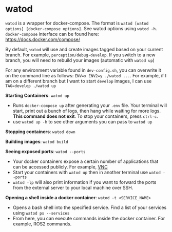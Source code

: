# watod
`watod` is a wrapper for docker-compose. The format is `watod [watod options] [docker-compose options]`. See watod options using `watod -h`. `docker-compose` interface can be found here: https://docs.docker.com/compose/ 

By default, `watod` will use and create images tagged based on your current branch. For example, `perception/debug-develop`. If you switch to a new branch, you will need to rebuild your images (automatic with `watod up`)

For any environment variable found in `dev-config.sh`, you can overwrite it on the command line as follows: `ENV=x ENV2=y ./watod ...`. For example, if I am on a different branch but I want to start `develop` images, I can use `TAG=develop ./watod up`

**Starting Containers**: `watod up`
- Runs `docker-compose up` after generating your `.env` file. Your terminal will start, print out a bunch of logs, then hang while waiting for more logs. **This command does not exit**. To stop your containers, press `ctrl-c`.
- use `watod up -h` to see other arguments you can pass to `watod up`

**Stopping containers**: `watod down`

**Building images**: `watod build`

**Seeing exposed ports**: `watod --ports`
- Your docker containers expose a certain number of applications that can be accessed publicly. For example, [VNC](https://en.wikipedia.org/wiki/Virtual_Network_Computing)
- Start your containers with `watod up` then in another terminal use `watod --ports`
- `watod -lp` will  also print information if you want to forward the ports from the external server to your local machine over SSH.
  
**Opening a shell inside a docker container**: `watod -t <SERVICE_NAME>`
- Opens a bash shell into the specified service. Find a list of your services using `watod ps --services`
- From here, you can execute commands inside the docker container. For example, ROS2 commands. 